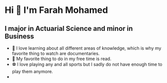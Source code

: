 # Hi :wave: I'm Farah Mohamed 

## I major in Actuarial Science and minor in Business

*  🎥 I love learning about all different areas of knowledge, which is why my favorite thing to watch are documentaries. 
*  📖 My favorite thing to do in my free time is read. 
*  ⚽️ I love playing any and all sports but I sadly do not have enough time to play them anymore. 
*   
